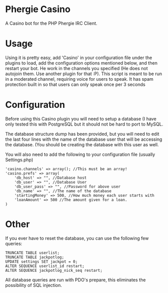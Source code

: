 Phergie Casino
==============
A Casino bot for the PHP Phergie IRC Client.

Usage
=====
Using it is pretty easy, add 'Casino' in your configuration file under the 
plugins to load, add the configuration options mentioned below, and then 
restart your bot. He work in the channels you specified (He does not autojoin them. Use another plugin for that :P). This script is 
meant to be run in a moderated channel, requiring voice for users to speak.
It has spam protection built in so that users can only speak once per 3 seconds

Configuration
=============
Before using this Casino plugin you will need to setup a database (I have only 
tested this with PostgreSQL but it should not be hard to port to MySQL.

The database structure dump has been provided, but you will need to edit the 
last four lines with the name of the database user that will be accessing the 
database. (You should be creating the database with this user as well.

You will also need to add the following to your configuration file 
(usually Settings.php)

    'casino.channels' => array(); //This must be an array!
    'casino.prefs' => array(
        'db_host' => "", //Database host
        'db_user' => "", //Database User
        'db_user_pass' => "", //Password for above user
        'db_name' => "", //The name of the database
        'startingMoney' => 500, //How much money each user starts with
        'loanAmount' => 500 //The amount given for a loan.
    )

Other
=====
If you ever have to reset the database, you can use the following few queries:

    TRUNCATE TABLE userlist;
    TRUNCATE TABLE jackpotlog;
    UPDATE settings SET jackpot = 0;
    ALTER SEQUENCE userlist_id restart;
    ALTER SEQUENCE jackpotlog_nick_seq restart;
    
All database queries are run with PDO's prepare, this eliminates the 
possibility of SQL injection.
    
